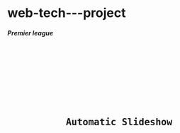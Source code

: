 # web-tech---project
<!DOCTYPE html>
<html>
  <head>
    <title>Premier League</title>
  </head>
  <body>
    <div style ="back-ground-color:#33cc33 width:100% height : 100 px">
      <h5>Premier league</h5>
    </div>
    <pre style="text-align:center">
    
      
      
  </body>
</html>




<style>
.mySlides {display:none;}
</style>
<body>

<h2 class="w3-center">Automatic Slideshow</h2>

<div class="w3-content w3-section" style="max-width:500px">
  <img class="mySlides" src="img_la.jpg" style="width:100%">
  <img class="mySlides" src="img_ny.jpg" style="width:100%">
  <img class="mySlides" src="img_chicago.jpg" style="width:100%">
</div>

<script>
var myIndex = 0;
carousel();

function carousel() {
    var i;
    var x = document.getElementsByClassName("mySlides");
    for (i = 0; i < x.length; i++) {
       x[i].style.display = "none";  
    }
    myIndex++;
    if (myIndex > x.length) {myIndex = 1}    
    x[myIndex-1].style.display = "block";  
    setTimeout(carousel, 2000); // Change image every 2 seconds
}
</script>
